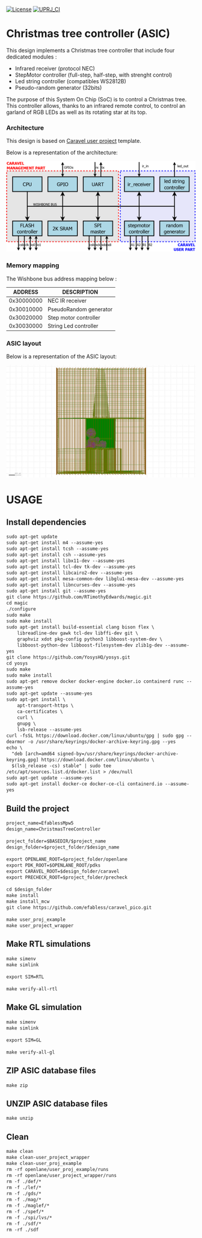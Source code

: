 [![License](https://img.shields.io/badge/License-Apache%202.0-blue.svg)](https://opensource.org/licenses/Apache-2.0) [![UPRJ_CI](https://github.com/JulienOury/ChristmasTreeController/actions/workflows/user_project_ci.yml/badge.svg)](https://github.com/JulienOury/ChristmasTreeController/actions/workflows/user_project_ci.yml)

# Christmas tree controller (ASIC)

This design implements a Christmas tree controller that include four dedicated modules :
 - Infrared receiver (protocol NEC)
 - StepMotor controller (full-step, half-step, with strenght control)
 - Led string controller (compatibles WS2812B)
 - Pseudo-random generator (32bits)

The purpose of this System On Chip (SoC) is to control a Christmas tree. This controller allows, thanks to an infrared remote control, to control an garland of RGB LEDs as well as its rotating star at its top.

### Architecture

This design is based on [Caravel user project](https://github.com/efabless/caravel_user_project.git) template.

Below is a representation of the architecture:

![multi macro](pictures/soc_architecture.png)


### Memory mapping

The Wishbone bus address mapping below :

| ADDRESS | DESCRIPTION |
| ------ | ------ |
| 0x30000000 | NEC IR receiver |
| 0x30010000 | PseudoRandom generator |
| 0x30020000 | Step motor controller |
| 0x30030000 | String Led controller |


### ASIC layout

Below is a representation of the ASIC layout:

![multi macro](pictures/layout.png)


# USAGE
## Install dependencies
```
sudo apt-get update
sudo apt-get install m4 --assume-yes
sudo apt-get install tcsh --assume-yes
sudo apt-get install csh --assume-yes
sudo apt-get install libx11-dev --assume-yes
sudo apt-get install tcl-dev tk-dev --assume-yes
sudo apt-get install libcairo2-dev --assume-yes
sudo apt-get install mesa-common-dev libglu1-mesa-dev --assume-yes
sudo apt-get install libncurses-dev --assume-yes
sudo apt-get install git --assume-yes
git clone https://github.com/RTimothyEdwards/magic.git
cd magic
./configure 
sudo make
sudo make install
sudo apt-get install build-essential clang bison flex \
	libreadline-dev gawk tcl-dev libffi-dev git \
	graphviz xdot pkg-config python3 libboost-system-dev \
	libboost-python-dev libboost-filesystem-dev zlib1g-dev --assume-yes
git clone https://github.com/YosysHQ/yosys.git
cd yosys
sudo make
sudo make install
sudo apt-get remove docker docker-engine docker.io containerd runc --assume-yes
sudo apt-get update --assume-yes
sudo apt-get install \
    apt-transport-https \
    ca-certificates \
    curl \
    gnupg \
    lsb-release --assume-yes
curl -fsSL https://download.docker.com/linux/ubuntu/gpg | sudo gpg --dearmor -o /usr/share/keyrings/docker-archive-keyring.gpg --yes
echo \
  "deb [arch=amd64 signed-by=/usr/share/keyrings/docker-archive-keyring.gpg] https://download.docker.com/linux/ubuntu \
  $(lsb_release -cs) stable" | sudo tee /etc/apt/sources.list.d/docker.list > /dev/null
sudo apt-get update --assume-yes
sudo apt-get install docker-ce docker-ce-cli containerd.io --assume-yes
```
## Build the project
```
project_name=EfablessMpw5
design_name=ChristmasTreeController

project_folder=$BASEDIR/$project_name
design_folder=$project_folder/$design_name

export OPENLANE_ROOT=$project_folder/openlane
export PDK_ROOT=$OPENLANE_ROOT/pdks
export CARAVEL_ROOT=$design_folder/caravel
export PRECHECK_ROOT=$project_folder/precheck

cd $design_folder
make install
make install_mcw
git clone https://github.com/efabless/caravel_pico.git

make user_proj_example
make user_project_wrapper

```
## Make RTL simulations
```
make simenv
make simlink

export SIM=RTL

make verify-all-rtl
```

## Make GL simulation
```
make simenv
make simlink

export SIM=GL

make verify-all-gl
```
## ZIP ASIC database files
```
make zip
```
## UNZIP ASIC database files
```
make unzip
```
## Clean
```
make clean
make clean-user_project_wrapper
make clean-user_proj_example
rm -rf openlane/user_proj_example/runs
rm -rf openlane/user_project_wrapper/runs
rm -f ./def/*
rm -f ./lef/*
rm -f ./gds/*
rm -f ./mag/*
rm -f ./maglef/*
rm -f ./spef/*
rm -f ./spi/lvs/*
rm -f ./sdf/*
rm -rf ./sdf
```
